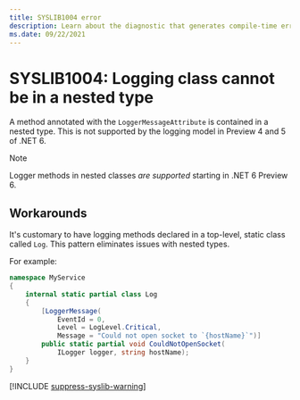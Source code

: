 ```yaml
---
title: SYSLIB1004 error
description: Learn about the diagnostic that generates compile-time error SYSLIB1004.
ms.date: 09/22/2021
---
```


# SYSLIB1004: Logging class cannot be in a nested type

A method annotated with the `LoggerMessageAttribute` is contained in a nested type. This is not supported by the logging model in Preview 4 and 5 of .NET 6.

> [!NOTE]
> Logger methods in nested classes *are supported* starting in .NET 6 Preview 6.

## Workarounds

It's customary to have logging methods declared in a top-level, static class called `Log`. This pattern eliminates issues with nested types.

For example:

```csharp
namespace MyService
{
    internal static partial class Log
    {
        [LoggerMessage(
            EventId = 0,
            Level = LogLevel.Critical,
            Message = "Could not open socket to `{hostName}`")]
        public static partial void CouldNotOpenSocket(
            ILogger logger, string hostName);
    }
}
```

[!INCLUDE [suppress-syslib-warning](includes/suppress-source-generator-diagnostics.md)]
